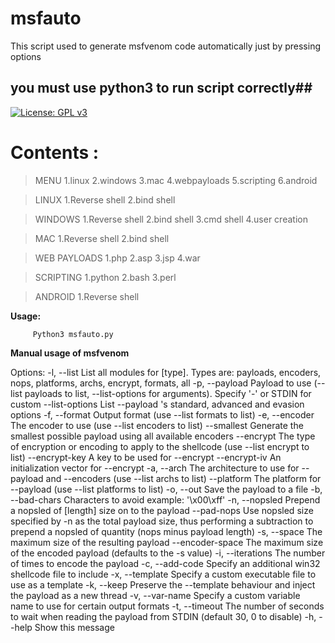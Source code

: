 # msfauto
This script used to generate msfvenom code automatically just by pressing options
## you must use python3 to run script correctly##
[![License: GPL v3](https://img.shields.io/badge/License-GPLv3-blue.svg)](https://github.com/rahul1996pp/msfauto/blob/master/LICENSE)
# **Contents :**
>MENU
1.linux
2.windows
3.mac
4.webpayloads
5.scripting
6.android

> LINUX
1.Reverse shell
2.bind shell

> WINDOWS
1.Reverse shell
2.bind shell
3.cmd shell 
4.user creation

> MAC
1.Reverse shell
2.bind shell

> WEB PAYLOADS
1.php
2.asp
3.jsp
4.war

> SCRIPTING
1.python
2.bash
3.perl

> ANDROID
1.Reverse shell

**Usage:**
         
		 Python3 msfauto.py

**Manual usage of msfvenom**

Options:
        -l, --list            <type>     List all modules for [type]. Types are: payloads, encoders, nops, platforms, archs, encrypt, formats, all
        -p, --payload         <payload>  Payload to use (--list payloads to list, --list-options for arguments). Specify '-' or STDIN for custom
            --list-options               List --payload <value>'s standard, advanced and evasion options
        -f, --format          <format>   Output format (use --list formats to list)
        -e, --encoder         <encoder>  The encoder to use (use --list encoders to list)
            --smallest                   Generate the smallest possible payload using all available encoders
            --encrypt         <value>    The type of encryption or encoding to apply to the shellcode (use --list encrypt to list)
            --encrypt-key     <value>    A key to be used for --encrypt
            --encrypt-iv      <value>    An initialization vector for --encrypt
        -a, --arch            <arch>     The architecture to use for --payload and --encoders (use --list archs to list)
            --platform        <platform> The platform for --payload (use --list platforms to list)
        -o, --out             <path>     Save the payload to a file
        -b, --bad-chars       <list>     Characters to avoid example: '\x00\xff'
        -n, --nopsled         <length>   Prepend a nopsled of [length] size on to the payload
            --pad-nops                   Use nopsled size specified by -n <length> as the total payload size, thus performing a subtraction to prepend a nopsled of quantity (nops minus payload length)
        -s, --space           <length>   The maximum size of the resulting payload
            --encoder-space   <length>   The maximum size of the encoded payload (defaults to the -s value)
        -i, --iterations      <count>    The number of times to encode the payload
        -c, --add-code        <path>     Specify an additional win32 shellcode file to include
        -x, --template        <path>     Specify a custom executable file to use as a template
        -k, --keep                       Preserve the --template behaviour and inject the payload as a new thread
        -v, --var-name        <value>    Specify a custom variable name to use for certain output formats
        -t, --timeout         <second>   The number of seconds to wait when reading the payload from STDIN (default 30, 0 to disable)
        -h, --help                       Show this message
